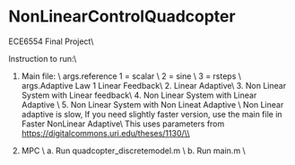 # NonLinearControlQuadcopter
ECE6554 Final Project\\

Instruction to run:\\
1. Main file: \\
    args.reference 1 = scalar \\
                   2 = sine \\
                   3 = rsteps \\
    args.Adaptive Law  1 Linear Feedback\\
                       2. Linear Adaptive\\
                       3. Non Linear System with Linear feedback\\
                       4. Non Linear System with Linear Adaptive \\
                       5. Non Linear System with Non Lineat Adaptive \\
                          Non Linear adaptive is slow, If you need slightly faster version, use the main file in Faster NonLinear Adaptive\\
                          This uses parameters from https://digitalcommons.uri.edu/theses/1130/\\
                          
                          
                          
 2. MPC \\
    a. Run quadcopter_discretemodel.m \\
    b. Run main.m \\
    



                       
        

